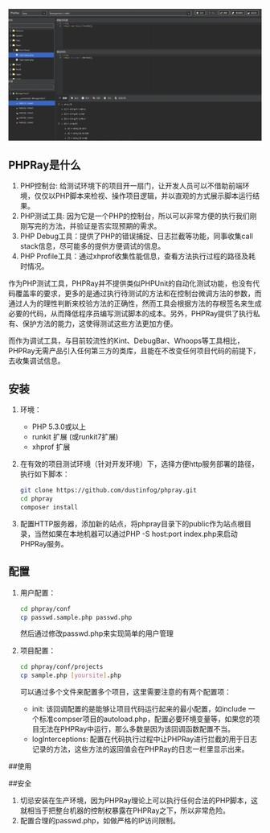 ![](screenPhoto.png)
## PHPRay是什么

1. PHP控制台: 给测试环境下的项目开一扇门，让开发人员可以不借助前端环境，仅仅以PHP脚本来检视、操作项目逻辑，并以直观的方式展示脚本运行结果。
2. PHP测试工具: 因为它是一个PHP的控制台，所以可以非常方便的执行我们刚刚写完的方法，并验证是否实现预期的需求。
3. PHP Debug工具：提供了PHP的错误捕捉、日志拦截等功能，同事收集call stack信息，尽可能多的提供方便调试的信息。
4. PHP Profile工具：通过xhprof收集性能信息，查看方法执行过程的路径及耗时情况。

作为PHP测试工具，PHPRay并不提供类似PHPUnit的自动化测试功能，也没有代码覆盖率的要求，更多的是通过执行待测试的方法和在控制台微调方法的参数，而通过人为的理性判断来校验方法的正确性，然而工具会根据方法的存根签名来生成必要的代码，从而降低程序员编写测试脚本的成本。另外，PHPRay提供了执行私有、保护方法的能力，这使得测试这些方法更加方便。

而作为调试工具，与目前较流性的Kint、DebugBar、Whoops等工具相比，PHPRay无需产品引入任何第三方的类库，且能在不改变任何项目代码的前提下，去收集调试信息。

## 安装

1. 环境：
	* PHP 5.3.0或以上
	* runkit 扩展 (或runkit7扩展)
	* xhprof 扩展
2. 在有效的项目测试环境（针对开发环境）下，选择方便http服务部署的路径，执行如下脚本：

	```bash
	git clone https://github.com/dustinfog/phpray.git 
	cd phpray
	composer install
	```
4. 配置HTTP服务器，添加新的站点，将phpray目录下的public作为站点根目录，当然如果在本地机器可以通过PHP -S host:port index.php来启动PHPRay服务。

## 配置

1. 用户配置：
      
	```bash
	cd phpray/conf
	cp passwd.sample.php passwd.php
	```
	
	然后通过修改passwd.php来实现简单的用户管理
2. 项目配置：
   
   ```bash
   cd phpray/conf/projects
   cp sample.php [yoursite].php
   ```
   可以通过多个文件来配置多个项目，这里需要注意的有两个配置项：
   * init: 该回调配置的是能够让项目代码运行起来的最小配置，如include 一个标准compser项目的autoload.php，配置必要环境变量等，如果您的项目无法在PHPRay中运行，那么多数是因为该回调函数配置不当。
   * logInterceptions: 配置在代码执行过程中让PHPRay进行拦截的用于日志记录的方法，这些方法的返回值会在PHPRay的日志一栏里显示出来。

##使用

##安全
1. 切忌安装在生产环境，因为PHPRay理论上可以执行任何合法的PHP脚本，这就相当于把整台机器的控制权暴露在PHPRay之下，所以非常危险。
2. 配置合理的passwd.php，如做严格的IP访问限制。
